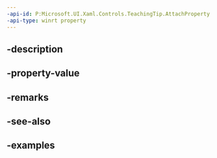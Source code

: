 ```yaml
---
-api-id: P:Microsoft.UI.Xaml.Controls.TeachingTip.AttachProperty
-api-type: winrt property
---
```


## -description

## -property-value

## -remarks

## -see-also

## -examples


